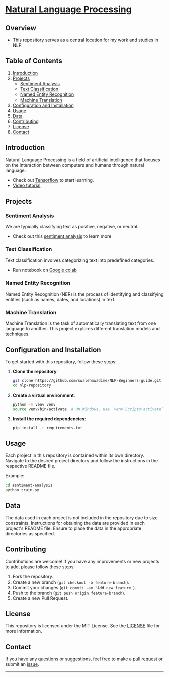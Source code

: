 <h1><u><b>Natural Language Processing </b></u></h1>


## Overview
- This repository serves as a central location for my work and studies in NLP.<br>

## Table of Contents
1. [Introduction](#introduction)
2. [Projects](#projects)
    - [Sentiment Analysis](#sentiment-analysis)
    - [Text Classification](#text-classification)
    - [Named Entity Recognition](#named-entity-recognition)
    - [Machine Translation](#machine-translation)
3. [Configuration and Installation](#setup-and-installation)
4. [Usage](#usage)
5. [Data](#data)
6. [Contributing](#contributing)
7. [License](#license)
8. [Contact](#contact)

## Introduction
Natural Language Processing is a field of artificial intelligence that focuses on the interaction between computers and humans through natural language. <br>
- Check out [Tensorflow](https://www.tensorflow.org/) to start learning.<br>
- [Video tutorial](https://www.youtube.com/watch?v=fNxaJsNG3-s&list=PLQY2H8rRoyvzDbLUZkbudP-MFQZwNmU4S)


## Projects
### Sentiment Analysis
We are typically classifying text as positive, negative, or neutral.
- Check out this [sentiment analysis](https://github.com/swalehmwadime/British-Airways-Ds) to learn more

### Text Classification
Text classification involves categorizing text into predefined categories. 
- Run notebook on [Google colab](https://colab.research.google.com/drive/1Pz_FwYLuwkwJho-swH0o8M60nYhYMFx1) 


### Named Entity Recognition
Named Entity Recognition (NER) is the process of identifying and classifying entities (such as names, dates, and locations) in text. 

### Machine Translation
Machine Translation is the task of automatically translating text from one language to another. This project explores different translation models and techniques.

## Configuration and Installation
To get started with this repository, follow these steps:

1. **Clone the repository**:
    ```bash
    git clone https://github.com/swalehmwadime/NLP-Beginners-guide.git
    cd nlp-repository
    ```

2. **Create a virtual environment**:
    ```bash
    python -m venv venv
    source venv/bin/activate  # On Windows, use `venv\Scripts\activate`
    ```

3. **Install the required dependencies**:
    ```bash
    pip install -r requirements.txt
    ```

## Usage
Each project in this repository is contained within its own directory. Navigate to the desired project directory and follow the instructions in the respective README file.

Example:
```bash
cd sentiment-analysis
python train.py
```

## Data
The data used in each project is not included in the repository due to size constraints. Instructions for obtaining the data are provided in each project's README file. Ensure to place the data in the appropriate directories as specified.

## Contributing
Contributions are welcome! If you have any improvements or new projects to add, please follow these steps:

1. Fork the repository.
2. Create a new branch (`git checkout -b feature-branch`).
3. Commit your changes (`git commit -am 'Add new feature'`).
4. Push to the branch (`git push origin feature-branch`).
5. Create a new Pull Request.

## License
This repository is licensed under the MIT License. See the [LICENSE](https://github.com/swalehmwadime/NLP-Beginners-guide?tab=MIT-1-ov-file) file for more information.

## Contact
If you have any questions or suggestions, feel free to make a [pull request](https://github.com/swalehmwadime/NLP-Beginners-guide/pulls) or submit an [issue](https://github.com/swalehmwadime/NLP-Beginners-guide/issues).

---

